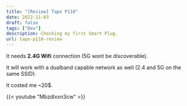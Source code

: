 ```yaml
---
title: "[Review] Tapo P110"
date: 2022-11-03
draft: false
tags: ["Dev"]
description: Checking my first Smart Plug.
url: tapo-p110-review
---
```


It needs **2.4G Wifi** connection (5G wont be discoverable).

It will work with a dualband capable network as well (2.4 and 5G on the same SSID).

It costed me ~20$.

<!--
 https://www.youtube.com/watch?v=Mbzdlxxn3cw
 -->

{{< youtube "Mbzdlxxn3cw" >}}